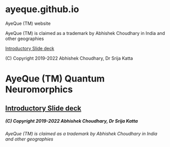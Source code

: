 # ayeque.github.io
AyeQue (TM) website

AyeQue (TM) is claimed as a trademark by Abhishek Choudhary in India and other geographies

[Introductory Slide deck](https://ayeque.github.io/Quantum%20Neuromorphics%20%26%20AI.pdf)

(C) Copyright 2019-2022 Abhishek Choudhary, Dr Srija Katta
# AyeQue (TM) Quantum Neuromorphics

## [Introductory Slide deck](https://ayeque.github.io/Quantum%20Neuromorphics%20%26%20AI.pdf)

##### (C) Copyright 2019-2022 Abhishek Choudhary, Dr Srija Katta
*AyeQue (TM) is claimed as a trademark by Abhishek Choudhary in India and other geographies*
